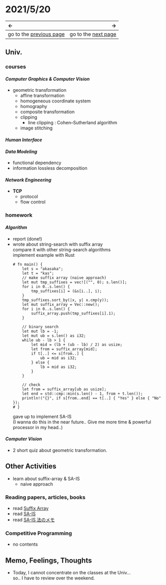 # 2021/5/20
|←|→|
|:---|---:|
go to the [previous page](19th.md) | go to the [next page](21st.md)

## Univ.
### courses
#### *Computer Graphics & Computer Vision*
- geometric transformation
    - affine transformation
    - homogeneous coordinate system
    - homography
    - composite transformation
    - clipping
        - line clipping : Cohen–Sutherland algorithm
    - image stitching

#### *Human Interface*

#### *Data Modeling*
- functional dependency
- information lossless decomposition

#### *Network Engineering*
- **TCP**
    - protocol
    - flow control

### homework
#### *Algorithm*
- report (done!)
- wrote about string-search with suffix array  
    compare it with other string-search algorithms  
    implement example with Rust  
    ``` rust, editable
    # fn main() {
        let s = "akasaka";
        let t = "kas";
        // make suffix array (naive approach)
        let mut tmp_suffixes = vec![("", 0); s.len()];
        for i in 0..s.len() {
            tmp_suffixes[i] = (&s[i..], i);
        }
        tmp_suffixes.sort_by(|x, y| x.cmp(y));
        let mut suffix_array = Vec::new();
        for i in 0..s.len() {
            suffix_array.push(tmp_suffixes[i].1);
        }

        // binary search
        let mut lb = -1;
        let mut ub = s.len() as i32;
        while ub - lb > 1 {
            let mid = (lb + (ub - lb) / 2) as usize;
            let from = suffix_array[mid];
            if t[..] <= s[from..] {
                ub = mid as i32;
            } else {
                lb = mid as i32;
            }
        }

        // check
        let from = suffix_array[ub as usize];
        let end = std::cmp::min(s.len() - 1, from + t.len());
        println!("{}", if s[from..end] == t[..] { "Yes" } else { "No" });
    # }
    ```
    gave up to implement SA-IS  
    (I wanna do this in the near future.. Give me more time & powerful processor in my head..)

#### *Computer Vision*
- 2 short quiz about geometric transformation.

## Other Activities
- learn about suffix-array & SA-IS
    - naive approach

### Reading papers, articles, books
- read [Suffix Array](https://qiita.com/flare/items/20439a1db54b367eea70)
- read [SA-IS](https://speakerdeck.com/flare/sa-is)
- read [SA-IS 法のメモ](https://mametter.hatenablog.com/entry/20180130/p1)

### Competitive Programming
- no contents

## Memo, Feelings, Thoughts
- Today, I cannot concentrate on the classes at the Univ...  
  so.. I have to review over the weekend.

